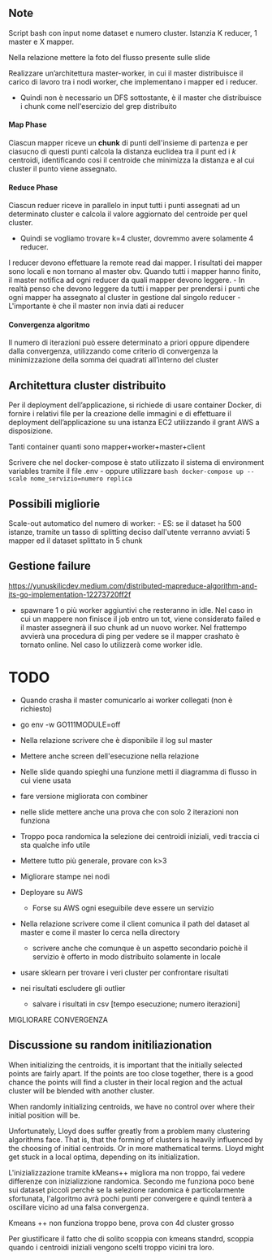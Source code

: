## Note
Script bash con input nome dataset e numero cluster. Istanzia K reducer, 1 master e X mapper.

Nella relazione mettere la foto del flusso presente sulle slide

Realizzare un’architettura master-worker, in cui il master distribuisce il carico di lavoro tra i nodi
worker, che implementano i mapper ed i reducer.
- Quindi non è necessario un DFS sottostante, è il master che distribuisce i chunk come nell'esercizio del grep distribuito
#### Map Phase
Ciascun mapper riceve un **chunk** di punti dell'insieme di partenza e per ciasucno di questi punti calcola la distanza euclidea tra il punt ed i *k* centroidi, identificando cosi il centroide che minimizza la distanza e al cui cluster il punto viene assegnato. 

#### Reduce Phase
Ciascun reduer riceve in parallelo in input tutti i punti assegnati ad un determinato cluster e calcola il valore aggiornato del centroide per quel cluster. 

- Quindi se vogliamo trovare k=4 cluster, dovremmo avere solamente 4 reducer. 

I reducer devono effettuare la remote read dai mapper. I risultati dei mapper sono locali e non tornano al master obv. 
Quando tutti i mapper hanno finito, il master notifica ad ogni reducer da quali mapper devono leggere. 
    - In realtà penso che devono leggere da tutti i mapper per prendersi i punti che ogni mapper ha assegnato al cluster in gestione dal singolo reducer
    - L'importante è che il master non invia dati ai reducer

#### Convergenza algoritmo
Il numero di iterazioni può essere determinato a priori oppure dipendere dalla convergenza, utilizzando come criterio di convergenza la minimizzazione della somma dei quadrati all’interno del cluster


## Architettura cluster distribuito
Per il deployment dell’applicazione, si richiede di usare container Docker, di fornire i relativi file per la creazione delle immagini e di effettuare il deployment dell’applicazione su una istanza EC2 utilizzando il grant AWS a disposizione.

Tanti container quanti sono mapper+worker+master+client

Scrivere che nel docker-compose è stato utilizzato il sistema di environment variables tramite il file .env
    - oppure utilizzare ```bash docker-compose up --scale nome_servizio=numero replica```

## Possibili migliorie
Scale-out automatico del numero di worker:
	- ES: se il dataset ha 500 istanze, tramite un tasso di splitting deciso dall'utente verranno avviati 5 mapper ed il dataset splittato in 5 chunk


## Gestione failure
https://yunuskilicdev.medium.com/distributed-mapreduce-algorithm-and-its-go-implementation-12273720ff2f

- spawnare 1 o più worker aggiuntivi che resteranno in idle. Nel caso in cui un mappere non finisce il job entro un tot, viene considerato failed e il master assegnerà il suo chunk ad un nuovo worker. Nel frattempo avvierà una procedura di ping per vedere se il mapper crashato è tornato online. Nel caso lo utilizzerà come worker idle. 


# TODO
- Quando crasha il master comunicarlo ai worker collegati (non è richiesto)
- go env -w GO111MODULE=off
- Nella relazione scrivere che è disponibile il log sul master
- Mettere anche screen dell'esecuzione nella relazione
- Nelle slide quando spieghi una funzione metti il diagramma di flusso in cui viene usata
- fare versione migliorata con combiner
- nelle slide mettere anche una prova che con solo 2 iterazioni non funziona
- Troppo poca randomica la selezione dei centroidi iniziali, vedi traccia ci sta qualche info utile
- Mettere tutto più generale, provare con k>3
- Migliorare stampe nei nodi
- Deployare su AWS 
  - Forse su AWS ogni eseguibile deve essere un servizio
- Nella relazione scrivere come il client comunica il path del dataset al master e come il master lo cerca nella directory
  - scrivere anche che comunque è un aspetto secondario poichè il servizio è offerto in modo distribuito solamente in locale

- usare sklearn per trovare i veri cluster per confrontare risultati
- nei risultati escludere gli outlier
  - salvare i risultati in csv [tempo esecuzione; numero iterazioni]

MIGLIORARE CONVERGENZA


## Discussione su random initiliazionation
When initializing the centroids, it is important that the initially selected points are fairly apart. If the points are too close together, there is a good chance the points will find a cluster in their local region and the actual cluster will be blended with another cluster.

When randomly initializing centroids, we have no control over where their initial position will be.

Unfortunately, Lloyd does suffer greatly from a problem many clustering algorithms face. That is, that the forming of clusters is heavily influenced by the choosing of initial centroids. Or in more mathematical terms. Lloyd might get stuck in a local optima, depending on its initialization.

L'inizializzazione tramite kMeans++ migliora ma non troppo, fai vedere differenze con inizializzione randomica. 
Secondo me funziona poco bene sui dataset piccoli perchè se la selezione randomica è particolarmente sfortunata, l'algoritmo avrà pochi punti per convergere e quindi tenterà a oscillare vicino ad una falsa convergenza. 

Kmeans ++ non funziona troppo bene, prova con 4d cluster grosso

Per giustificare il fatto che di solito scoppia con kmeans standrd, scoppia quando i centroidi iniziali vengono scelti troppo vicini tra loro. 